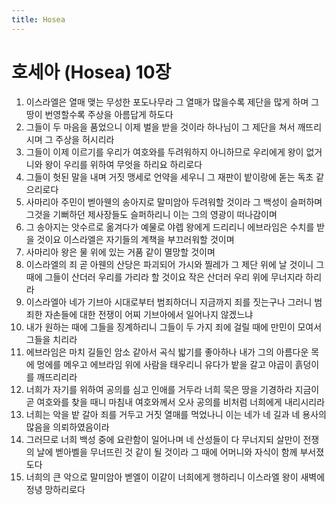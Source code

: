 ```yaml
---
title: Hosea
---
```


# 호세아 (Hosea) 10장
1. 이스라엘은 열매 맺는 무성한 포도나무라 그 열매가 많을수록 제단을 많게 하며 그 땅이 번영할수록 주상을 아름답게 하도다
1. 그들이 두 마음을 품었으니 이제 벌을 받을 것이라 하나님이 그 제단을 쳐서 깨뜨리시며 그 주상을 허시리라
1. 그들이 이제 이르기를 우리가 여호와를 두려워하지 아니하므로 우리에게 왕이 없거니와 왕이 우리를 위하여 무엇을 하리요 하리로다
1. 그들이 헛된 말을 내며 거짓 맹세로 언약을 세우니 그 재판이 밭이랑에 돋는 독초 같으리로다
1. 사마리아 주민이 벧아웬의 송아지로 말미암아 두려워할 것이라 그 백성이 슬퍼하며 그것을 기뻐하던 제사장들도 슬퍼하리니 이는 그의 영광이 떠나감이며
1. 그 송아지는 앗수르로 옮겨다가 예물로 야렙 왕에게 드리리니 에브라임은 수치를 받을 것이요 이스라엘은 자기들의 계책을 부끄러워할 것이며
1. 사마리아 왕은 물 위에 있는 거품 같이 멸망할 것이며
1. 이스라엘의 죄 곧 아웬의 산당은 파괴되어 가시와 찔레가 그 제단 위에 날 것이니 그 때에 그들이 산더러 우리를 가리라 할 것이요 작은 산더러 우리 위에 무너지라 하리라
1. 이스라엘아 네가 기브아 시대로부터 범죄하더니 지금까지 죄를 짓는구나 그러니 범죄한 자손들에 대한 전쟁이 어찌 기브아에서 일어나지 않겠느냐
1. 내가 원하는 때에 그들을 징계하리니 그들이 두 가지 죄에 걸릴 때에 만민이 모여서 그들을 치리라
1. 에브라임은 마치 길들인 암소 같아서 곡식 밟기를 좋아하나 내가 그의 아름다운 목에 멍에를 메우고 에브라임 위에 사람을 태우리니 유다가 밭을 갈고 야곱이 흙덩이를 깨뜨리리라
1. 너희가 자기를 위하여 공의를 심고 인애를 거두라 너희 묵은 땅을 기경하라 지금이 곧 여호와를 찾을 때니 마침내 여호와께서 오사 공의를 비처럼 너희에게 내리시리라
1. 너희는 악을 밭 갈아 죄를 거두고 거짓 열매를 먹었나니 이는 네가 네 길과 네 용사의 많음을 의뢰하였음이라
1. 그러므로 너희 백성 중에 요란함이 일어나며 네 산성들이 다 무너지되 살만이 전쟁의 날에 벧아벨을 무너뜨린 것 같이 될 것이라 그 때에 어머니와 자식이 함께 부서졌도다
1. 너희의 큰 악으로 말미암아 벧엘이 이같이 너희에게 행하리니 이스라엘 왕이 새벽에 정녕 망하리로다